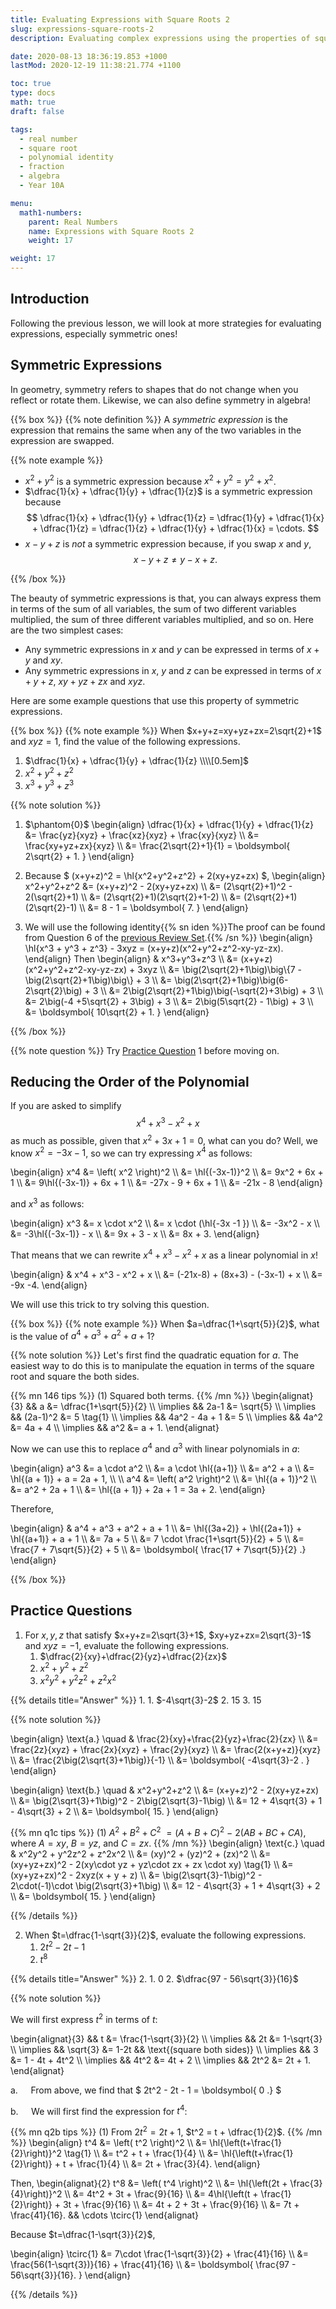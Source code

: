 ```yaml
---
title: Evaluating Expressions with Square Roots 2
slug: expressions-square-roots-2
description: Evaluating complex expressions using the properties of square roots.

date: 2020-08-13 18:36:19.853 +1000
lastMod: 2020-12-19 11:38:21.774 +1100

toc: true
type: docs
math: true
draft: false

tags:
  - real number
  - square root
  - polynomial identity
  - fraction
  - algebra
  - Year 10A

menu:
  math1-numbers:
    parent: Real Numbers
    name: Expressions with Square Roots 2
    weight: 17

weight: 17
---
```


## Introduction

Following the previous lesson, we will look at more strategies for evaluating expressions, especially symmetric ones!


## Symmetric Expressions

In geometry, symmetry refers to shapes that do not change when you reflect or rotate them. Likewise, we can also define symmetry in algebra!

{{% box %}}
{{% note definition %}}
A *symmetric expression* is the expression that remains the same when any of the two variables in the expression are swapped.

{{% note example %}}
  - $x^2 + y^2$ is a symmetric expression because $x^2+y^2 = y^2+x^2$.
  - $\dfrac{1}{x} + \dfrac{1}{y} + \dfrac{1}{z}$ is a symmetric expression because $$ \dfrac{1}{x} + \dfrac{1}{y} + \dfrac{1}{z} = \dfrac{1}{y} + \dfrac{1}{x} + \dfrac{1}{z} = \dfrac{1}{z} + \dfrac{1}{y} + \dfrac{1}{x} = \cdots. $$
  - $x-y+z$ is *not* a symmetric expression because, if you swap $x$ and $y$, $$ x-y+z \ne y-x+z. $$

{{% /box %}}

The beauty of symmetric expressions is that, you can always express them in terms of the sum of all variables, the sum of two different variables multiplied, the sum of three different variables multiplied, and so on. Here are the two simplest cases:

  - Any symmetric expressions in $x$ and $y$ can be expressed in terms of $x+y$ and $xy$.
  - Any symmetric expressions in $x$, $y$ and $z$ can be expressed in terms of $x+y+z$, $xy+yz+zx$ and $xyz$.

Here are some example questions that use this property of symmetric expressions.

{{% box %}}
{{% note example %}}
When $x+y+z=xy+yz+zx=2\sqrt{2}+1$ and $xyz=1$, find the value of the following expressions.
  1. $\dfrac{1}{x} + \dfrac{1}{y} + \dfrac{1}{z} \\\\[0.5em]$
  2. $x^2 + y^2 + z^2$
  3. $x^3 + y^3 + z^3$

{{% note solution %}}

1. $\phantom{0}$
\begin{align}
  \dfrac{1}{x} + \dfrac{1}{y} + \dfrac{1}{z}
  &= \frac{yz}{xyz} + \frac{xz}{xyz} + \frac{xy}{xyz} \\\\
  &= \frac{xy+yz+zx}{xyz} \\\\
  &= \frac{2\sqrt{2}+1}{1} = \boldsymbol{ 2\sqrt{2} + 1. }
\end{align}

2. Because $ (x+y+z)^2 = \hl{x^2+y^2+z^2} + 2(xy+yz+zx) $,
\begin{align}
  x^2+y^2+z^2 &= (x+y+z)^2 - 2(xy+yz+zx) \\\\
  &= (2\sqrt{2}+1)^2 - 2(\sqrt{2}+1) \\\\
  &= (2\sqrt{2}+1)(2\sqrt{2}+1-2) \\\\
  &= (2\sqrt{2}+1)(2\sqrt{2}-1) \\\\
  &= 8 - 1 = \boldsymbol{ 7. }
\end{align}

3. We will use the following identity{{% sn iden %}}The proof can be found from Question 6 of the [previous Review Set](../../polynomials/review-2/).{{% /sn %}}
\begin{align}
  \hl{x^3 + y^3 + z^3} - 3xyz = (x+y+z)(x^2+y^2+z^2-xy-yz-zx).
\end{align}
Then
\begin{align}
  & x^3+y^3+z^3 \\\\
  &= (x+y+z)(x^2+y^2+z^2-xy-yz-zx) + 3xyz \\\\
  &= \big(2\sqrt{2}+1\big)\big\\{7 - \big(2\sqrt{2}+1\big)\big\\} + 3 \\\\
  &= \big(2\sqrt{2}+1\big)\big(6-2\sqrt{2}\big) + 3 \\\\
  &= 2\big(2\sqrt{2}+1\big)\big(-\sqrt{2}+3\big) + 3 \\\\
  &= 2\big(-4 +5\sqrt{2} + 3\big) + 3 \\\\
  &= 2\big(5\sqrt{2} - 1\big) + 3 \\\\
  &= \boldsymbol{ 10\sqrt{2} + 1. }
\end{align}

{{% /box %}}

{{% note question %}} Try [Practice Question](#practice-questions) 1 before moving on.


## Reducing the Order of the Polynomial

If you are asked to simplify $$ x^4 + x^3 - x^2 + x $$ as much as possible, given that $x^2+3x+1=0$, what can you do? Well, we know $x^2=-3x-1$, so we can try expressing $x^4$ as follows:

\begin{align}
  x^4 &= \left( x^2 \right)^2 \\\\
  &= \hl{(-3x-1)}^2 \\\\
  &= 9x^2 + 6x + 1 \\\\
  &= 9\hl{(-3x-1)} + 6x + 1 \\\\
  &= -27x - 9 + 6x + 1 \\\\
  &= -21x - 8
\end{align}

and $x^3$ as follows:

\begin{align}
  x^3 &= x \cdot x^2 \\\\
  &= x \cdot (\hl{-3x -1 }) \\\\
  &= -3x^2 - x \\\\
  &= -3\hl{(-3x-1)} - x \\\\
  &= 9x + 3 - x \\\\
  &= 8x + 3.
\end{align}

That means that we can rewrite $x^4 + x^3 - x^2 + x$ as a linear polynomial in $x$!

\begin{align}
  & x^4 + x^3 - x^2 + x \\\\
  &= (-21x-8) + (8x+3) - (-3x-1) + x \\\\
  &= -9x -4.
\end{align}

We will use this trick to try solving this question.

{{% box %}}
{{% note example %}}
When $a=\dfrac{1+\sqrt{5}}{2}$, what is the value of $a^4+a^3+a^2+a+1$?

{{% note solution %}}
Let's first find the quadratic equation for $a$. The easiest way to do this is to manipulate the equation in terms of the square root and square the both sides.

{{% mn 146 tips %}}
$(1)$ Squared both terms.
{{% /mn %}}
\begin{alignat}{3}
  && a &= \dfrac{1+\sqrt{5}}{2} \\\\
  \implies && 2a-1 &= \sqrt{5} \\\\
  \implies && (2a-1)^2 &= 5 \tag{1} \\\\
  \implies && 4a^2 - 4a + 1 &= 5 \\\\
  \implies && 4a^2 &= 4a + 4 \\\\
  \implies && a^2 &= a + 1.
\end{alignat}

Now we can use this to replace $a^4$ and $a^3$ with linear polynomials in $a$:

\begin{align}
  a^3 &= a \cdot a^2 \\\\
  &= a \cdot \hl{(a+1)} \\\\
  &= a^2 + a \\\\
  &= \hl{(a + 1)} + a = 2a + 1, \\\\ \\\\
  a^4 &= \left( a^2 \right)^2 \\\\
  &= \hl{(a + 1)}^2 \\\\
  &= a^2 + 2a + 1 \\\\
  &= \hl{(a + 1)} + 2a + 1 = 3a + 2.
\end{align}

Therefore,

\begin{align}
  & a^4 + a^3 + a^2 + a + 1 \\\\
  &= \hl{(3a+2)} + \hl{(2a+1)} + \hl{(a+1)} + a + 1 \\\\
  &= 7a + 5 \\\\
  &= 7 \cdot \frac{1+\sqrt{5}}{2} + 5 \\\\
  &= \frac{7 + 7\sqrt{5}}{2} + 5 \\\\
  &= \boldsymbol{ \frac{17 + 7\sqrt{5}}{2} .} 
\end{align}

{{% /box %}}

## Practice Questions

1. For $x,y,z$ that satisfy $x+y+z=2\sqrt{3}+1$, $xy+yz+zx=2\sqrt{3}-1$ and $xyz=-1$, evaluate the following expressions.
    1. $\dfrac{2}{xy}+\dfrac{2}{yz}+\dfrac{2}{zx}$
    2. $x^2+y^2+z^2$
    3. $x^2y^2 + y^2z^2 + z^2x^2$

{{% details title="Answer" %}}
1. 
    1. $-4\sqrt{3}-2$
    2. $15$
    3. $15$

{{% note solution %}}

\begin{align}
  \text{a.} \quad & \frac{2}{xy}+\frac{2}{yz}+\frac{2}{zx} \\\\
  &= \frac{2z}{xyz} + \frac{2x}{xyz} + \frac{2y}{xyz} \\\\
  &= \frac{2(x+y+z)}{xyz} \\\\
  &= \frac{2\big(2\sqrt{3}+1\big)}{-1} \\\\
  &= \boldsymbol{ -4\sqrt{3}-2 . }
\end{align}

\begin{align}
  \text{b.} \quad & x^2+y^2+z^2 \\\\
  &= (x+y+z)^2 - 2(xy+yz+zx) \\\\
  &= \big(2\sqrt{3}+1\big)^2 - 2\big(2\sqrt{3}-1\big) \\\\
  &= 12 + 4\sqrt{3} + 1 - 4\sqrt{3} + 2 \\\\
  &= \boldsymbol{ 15. }
\end{align}

{{% mn q1c tips %}}
$(1)$ $A^2+B^2+C^2$ $= (A+B+C)^2$ $-$ $2(AB+BC+CA)$, where $A=xy$, $B=yz$, and $C=zx$.
{{% /mn %}}
\begin{align}
  \text{c.} \quad & x^2y^2 + y^2z^2 + z^2x^2 \\\\
  &= (xy)^2 + (yz)^2 + (zx)^2 \\\\
  &= (xy+yz+zx)^2 - 2(xy\cdot yz + yz\cdot zx + zx \cdot xy) \tag{1} \\\\
  &= (xy+yz+zx)^2 - 2xyz(x + y + z) \\\\
  &= \big(2\sqrt{3}-1\big)^2 - 2\cdot(-1)\cdot \big(2\sqrt{3}+1\big) \\\\
  &= 12 - 4\sqrt{3} + 1 + 4\sqrt{3} + 2 \\\\
  &= \boldsymbol{ 15. }
\end{align}

{{% /details %}}


2. When $t=\dfrac{1-\sqrt{3}}{2}$, evaluate the following expressions.
    1. $2t^2-2t-1$
    2. $t^8$

{{% details title="Answer" %}}
2. 
    1. $0$
    2. $\dfrac{97 - 56\sqrt{3}}{16}$

{{% note solution %}}

We will first express $t^2$ in terms of $t$:

\begin{alignat}{3}
  && t &= \frac{1-\sqrt{3}}{2} \\\\
  \implies && 2t &= 1-\sqrt{3} \\\\
  \implies && \sqrt{3} &= 1-2t && \text{(square both sides)} \\\\
  \implies && 3 &= 1 - 4t + 4t^2 \\\\
  \implies && 4t^2 &= 4t + 2 \\\\
  \implies && 2t^2 &= 2t + 1.
\end{alignat}

$\text{a.} \quad$ From above, we find that $ 2t^2 - 2t - 1 = \boldsymbol{ 0 .} $

$\text{b.} \quad$ We will first find the expression for $t^4$:

{{% mn q2b tips %}}
$(1)$ From $2t^2 = 2t+1$, $t^2 = t + \dfrac{1}{2}$.
{{% /mn %}}
\begin{align}
  t^4 &= \left( t^2 \right)^2 \\\\
  &= \hl{\left(t+\frac{1}{2}\right)}^2 \tag{1} \\\\
  &= t^2 + t + \frac{1}{4} \\\\
  &= \hl{\left(t+\frac{1}{2}\right)} + t + \frac{1}{4} \\\\
  &= 2t + \frac{3}{4}.
\end{align}

Then,
\begin{alignat}{2}
  t^8 &= \left( t^4 \right)^2 \\\\
  &= \hl{\left(2t + \frac{3}{4}\right)}^2 \\\\
  &= 4t^2 + 3t + \frac{9}{16} \\\\
  &= 4\hl{\left(t + \frac{1}{2}\right)} + 3t + \frac{9}{16} \\\\
  &= 4t + 2 + 3t + \frac{9}{16} \\\\
  &= 7t + \frac{41}{16}. && \cdots \tcirc{1}
\end{alignat}

Because $t=\dfrac{1-\sqrt{3}}{2}$,

\begin{align}
  \tcirc{1} &= 7\cdot \frac{1-\sqrt{3}}{2} + \frac{41}{16} \\\\
  &= \frac{56(1-\sqrt{3})}{16} + \frac{41}{16} \\\\
  &= \boldsymbol{ \frac{97 - 56\sqrt{3}}{16}. }
\end{align}

{{% /details %}}